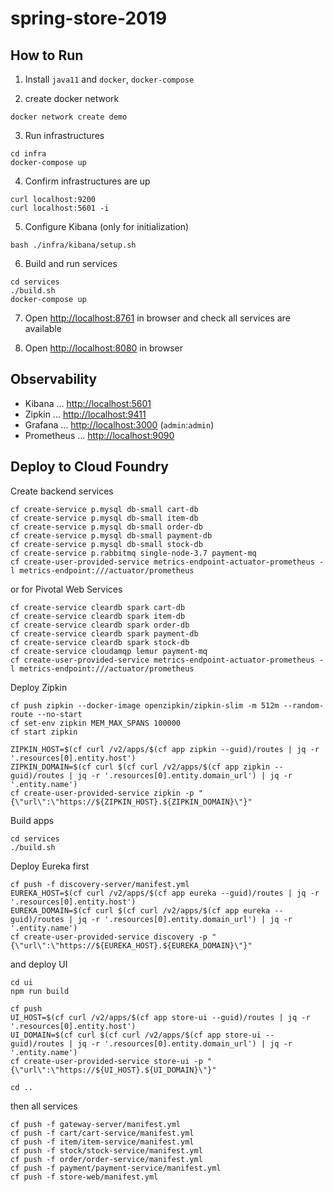 # spring-store-2019

## How to Run

1. Install `java11` and `docker`, `docker-compose`

2. create docker network
```
docker network create demo
```

3. Run infrastructures
```
cd infra
docker-compose up
```

4. Confirm infrastructures are up
```
curl localhost:9200
curl localhost:5601 -i
```

5. Configure Kibana (only for initialization)
```
bash ./infra/kibana/setup.sh
```

6. Build and run services
```
cd services
./build.sh
docker-compose up
```

7. Open [http://localhost:8761](http://localhost:8761) in browser and check all services are available

8. Open [http://localhost:8080](http://localhost:8080) in browser

## Observability

* Kibana ... [http://localhost:5601](http://localhost:5601)
* Zipkin ... [http://localhost:9411](http://localhost:9411)
* Grafana ... [http://localhost:3000](http://localhost:3000) (`admin`:`admin`)
* Prometheus ... [http://localhost:9090](http://localhost:9090)

## Deploy to Cloud Foundry

Create backend services

```
cf create-service p.mysql db-small cart-db
cf create-service p.mysql db-small item-db
cf create-service p.mysql db-small order-db
cf create-service p.mysql db-small payment-db
cf create-service p.mysql db-small stock-db
cf create-service p.rabbitmq single-node-3.7 payment-mq
cf create-user-provided-service metrics-endpoint-actuator-prometheus -l metrics-endpoint:///actuator/prometheus
```

or for Pivotal Web Services

```
cf create-service cleardb spark cart-db
cf create-service cleardb spark item-db
cf create-service cleardb spark order-db
cf create-service cleardb spark payment-db
cf create-service cleardb spark stock-db
cf create-service cloudamqp lemur payment-mq
cf create-user-provided-service metrics-endpoint-actuator-prometheus -l metrics-endpoint:///actuator/prometheus
```

Deploy Zipkin

```
cf push zipkin --docker-image openzipkin/zipkin-slim -m 512m --random-route --no-start
cf set-env zipkin MEM_MAX_SPANS 100000
cf start zipkin

ZIPKIN_HOST=$(cf curl /v2/apps/$(cf app zipkin --guid)/routes | jq -r '.resources[0].entity.host')
ZIPKIN_DOMAIN=$(cf curl $(cf curl /v2/apps/$(cf app zipkin --guid)/routes | jq -r '.resources[0].entity.domain_url') | jq -r '.entity.name')
cf create-user-provided-service zipkin -p "{\"url\":\"https://${ZIPKIN_HOST}.${ZIPKIN_DOMAIN}\"}"
```

Build apps

```
cd services
./build.sh
```

Deploy Eureka first

```
cf push -f discovery-server/manifest.yml 
EUREKA_HOST=$(cf curl /v2/apps/$(cf app eureka --guid)/routes | jq -r '.resources[0].entity.host')
EUREKA_DOMAIN=$(cf curl $(cf curl /v2/apps/$(cf app eureka --guid)/routes | jq -r '.resources[0].entity.domain_url') | jq -r '.entity.name')
cf create-user-provided-service discovery -p "{\"url\":\"https://${EUREKA_HOST}.${EUREKA_DOMAIN}\"}"
```


and deploy UI

```
cd ui
npm run build

cf push
UI_HOST=$(cf curl /v2/apps/$(cf app store-ui --guid)/routes | jq -r '.resources[0].entity.host')
UI_DOMAIN=$(cf curl $(cf curl /v2/apps/$(cf app store-ui --guid)/routes | jq -r '.resources[0].entity.domain_url') | jq -r '.entity.name')
cf create-user-provided-service store-ui -p "{\"url\":\"https://${UI_HOST}.${UI_DOMAIN}\"}"

cd ..
```

then all services

```
cf push -f gateway-server/manifest.yml 
cf push -f cart/cart-service/manifest.yml
cf push -f item/item-service/manifest.yml
cf push -f stock/stock-service/manifest.yml
cf push -f order/order-service/manifest.yml
cf push -f payment/payment-service/manifest.yml
cf push -f store-web/manifest.yml 
```
